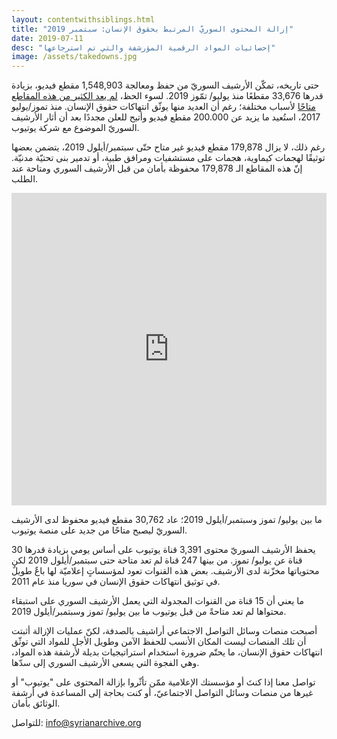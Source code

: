 ```yaml
---
layout: contentwithsiblings.html
title: "إزالة المحتوى السوريّ المرتبط بحقوق الإنسان: سبتمبر 2019"
date: 2019-07-11
desc: "إحصائيات المواد الرقمية المؤرشفة والتي تم استرجاعها"
image: /assets/takedowns.jpg
---
```


حتى تاريخه، تمكّن الأرشيف السوريّ من حفظ ومعالجة 1,548,903 مقطع فيديو، بزيادة قدرها  33,676 مقطعًا منذ يوليو/ تمّوز 2019. لسوء الحظ،  [لم يعد الكثير من هذه المقاطع متاحًا](https://syrianarchive.org/ar/tech-advocacy/) لأسباب مختلفة؛ رغم أن العديد منها يوثّق انتهاكات حقوق الإنسان. منذ تموز/يوليو 2017، استُعيد ما يزيد عن 200.000 مقطع فيديو وأتيح للعلن مجددًا بعد أن أثار الأرشيف السوريّ الموضوع مع شركة يوتيوب.

رغم ذلك، لا يزال 179,878 مقطع فيديو غير متاح حتّى سبتمبر/أيلول 2019، يتضمن بعضها توثيقًا لهجمات كيماوية، هجمات على مستشفيات ومرافق طبية، أو تدمير بنى تحتيّة مدنيّة. إنّ هذه المقاطع الـ 179,878 محفوظة بأمان من قبل الأرشيف السوري ومتاحة عند الطلب.

<iframe width="100%" height="500" src="https://www.youtube.com/embed/QV5peYqUCFQ" frameborder="0" allow="accelerometer; autoplay; encrypted-media; gyroscope; picture-in-picture" allowfullscreen></iframe>


 ما بين يوليو/ تموز وسبتمبر/أيلول 2019؛ عاد 30,762 مقطع فيديو محفوظ لدى الأرشيف السوريّ ليصبح متاحًا من جديد على منصة يوتيوب.

يحفظ الأرشيف السوريّ محتوى 3,391 قناة يوتيوب على أساس يومي بزيادة قدرها 30 قناة عن يوليو/ تموز. من بينها 247 قناة لم تعد متاحة حتى سبتمبر/أيلول 2019 لكن محتوياتها مخزّنة لدى الأرشيف. بعض هذه القنوات تعود لمؤسساتٍ إعلاميّة لها باعٌ طويلٌ في توثيق انتهاكات حقوق الإنسان في سوريا منذ عام 2011.

 ما يعني أن 15 قناة من  القنوات المجدولة التي يعمل الأرشيف السوري على استبقاء محتواها لم تعد متاحةً من قبل يوتيوب ما بين يوليو/ تموز وسبتمبر/أيلول 2019.

أصبحت منصات وسائل التواصل الاجتماعي أراشيف بالصدفة، لكنّ عمليات الإزالة أثبتت أن تلك المنصات ليست المكان الأنسب للحفظ الآمن وطويل الأجل للمواد التي توثّق انتهاكات حقوق الإنسان، ما يحتّم ضرورة استخدام استراتيجيات بديلة لأرشفة هذه المواد، وهي الفجوة التي يسعى الأرشيف السوري إلى سدّها.

تواصل معنا إذا كنتَ أو مؤسستك الإعلامية ممّن تأثّروا بإزالة المحتوى على "يوتيوب" أو غيرها من منصات وسائل التواصل الاجتماعيّ، أو كنت بحاجة إلى المساعدة في أرشفة الوثائق بأمان.

للتواصل: info@syrianarchive.org
